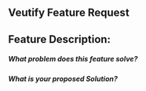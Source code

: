 ## Veutify Feature Request


## Feature Description:
<!--- Describe the feature you would like at a high level -->


##### What problem does this feature solve?
<!--- Why should this feature be added? -->

##### What is your proposed Solution?
